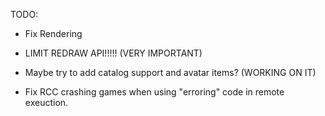 TODO:
* Fix Rendering 
* LIMIT REDRAW API!!!!! (VERY IMPORTANT)

* Maybe try to add catalog support and avatar items? (WORKING ON IT)

* Fix RCC crashing games when using "erroring" code in remote exeuction.